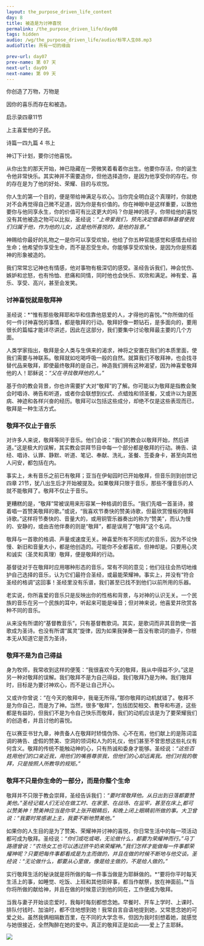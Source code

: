 ```yaml
---
layout: the_purpose_driven_life_content
day: 8
title: 被造是为讨神喜悦
permalink: /the_purpose_driven_life/day08
tags: hidden
audio: /wg/the_purpose_driven_life/audio/标竿人生08.mp3
audioTitle: 所有一切的缘由

prev-url: day07
prev-name: 第 07 天
next-url: day09
next-name: 第 09 天 
---
```


<div class="center script poem">
<p>你创造了万物，万物是</p>
<P>因你的喜乐而存在和被造。</p>
<p class="sp-verse">启示录四章11节</p>
</div>
<div class="center script poem">
<p>上主喜爱他的子民。</p>
<p class="sp-verse">诗篇一四九篇 4 书上</p>
</div>
<p class="first">神订下计划，要你讨他喜悦。</p>

从你出生的那天开始，神已隐藏在一旁微笑着看着你出生。他要你存活，你的诞生令他非常快乐。其实神并不需要造你，但他选择造你，是因为他享受你的存在。你的存在是为了他的好处、荣耀、目的与欢悦。

你人生的第一个目的，便是带给神满足与欢心。当你完全明白这个真理时，你就绝对不会再觉得自己微不足道，因为你是有价值的。你在神眼中是这样重要，以致他要你与他同享永生，你的价值可有比这更大的吗？你是神的孩子，你带给他的喜悦没有其他被造之物可以比拟，圣经说：*“上帝爱我们，预先决定借着耶稣基督使我们归属于他，作为他的儿女，这是他所喜悦的，是他的旨意。”*

神赐给你最好的礼物之一是你可以享受欢愉，他给了你五种官能感觉和感情去经验生命；他希望你享受生命，而不是忍受生命。你能够享受欢愉快，是因为你是照着神的形象被造的。

我们常常忘记神也有情感，他对事物有极深切的感受。圣经告诉我们，神会忧伤、嫉妒和忿怒，也有怜恤、悲痛和同情，同时他也会快乐、欢欣和满足。神有爱、喜乐、享受、高兴，甚至会发笑。

### 讨神喜悦就是敬拜神

圣经说：*“惟有那些敬拜耶和华和信靠他慈爱的人，才得他的喜悦。”*你所做的任何一件讨神喜悦的事情，都是敬拜的行动。敬拜好像一颗钻石，是多面向的，要用很长的篇幅才能详尽讲述，因此在这部分，我们要集中讨论敬拜最主要的几个方面。

人类学家指出，敬拜是全人类与生俱来的渴求，神将之安置在我们的本质里面，使我们需要与神联系。敬拜就如吃喝呼吸一般的自然。就算我们不敬拜神，也会找寻替代品来敬拜，即使最终敬拜的是自己，神造我们拥有这种渴望，因为神喜爱敬拜他的人！耶稣说：*“父在寻找敬拜他的人。”*

基于你的教会背景，你也许需要扩大对“敬拜”的了解。你可能以为敬拜是指教会聚会时唱诗、祷告和听道，或者你会联想到仪式、点蜡烛和领圣餐，又或许以为是医病、神迹和各样兴奋的经历。敬拜可以包括这些成分，却绝不仅是这些表现而已，敬拜是一种生活方式。

### 敬拜不仅止于音乐

对许多人来说，敬拜等同于音乐。他们会说：“我们的教会以敬拜开始，然后讲道。”这是极大的误解，其实教会崇拜节目中每一个部分都是敬拜的行动。祷告、读经、唱诗、认罪、静默、听道、笔记、奉献、洗礼，圣餐、签委身卡，甚至向其他人问安，都包括在内。

事实上，未有音乐之前已有敬拜；亚当在伊甸园时已开始敬拜，但音乐则到创世记四章 21节，犹八出生后才开始被提及。如果敬拜只限于音乐，那些不懂音乐的人就不能敬拜了。敬拜不仅止于音乐。

更糟糕的是，“敬拜”常被误用来形容某一种格调的音乐。“我们先唱一首圣诗，接着唱一首赞美敬拜的歌。”或说，“我喜欢节奏快的赞美诗歌，但最欣赏慢板的敬拜诗歌。”这样将节奏快的、音量大的，或用铜管乐器奏出的称为“赞美”，而认为慢的、安静的，或由吉他伴奏的则是“敬拜”，都是误用了“敬拜”这个名词。

敬拜与一首歌的格调、声量或速度无关。神喜爱所有不同形式的音乐，因为不论快慢、新旧和音量大小，都是他创造的。可能你不全都喜欢，但神却是。只要用心灵和诚实（圣灵和真理）敬拜，便是敬拜的行动。

基督徒对于在敬拜时应用哪种形态的音乐，常有不同的意见；他们往往会热切地维护自己选择的音乐，认为它们最符合圣经，或最能荣耀神。事实上，并没有“符合圣经的格调”这回事！圣经里没有乐谱，我们甚至已找不到他们以前所用的乐器。

老实说，你所喜爱的音乐只是反映出你的性格和背景，与对神的认识无关。一个民族的音乐在另一个民族的耳中，听起来可能是噪音；但对神来说，他喜爱并欣赏各种不同的音乐。

从来没有所谓的“基督教音乐”，只有基督教歌词。其实，是歌词而非其音韵使一首歌成为圣诗。也没有所谓“属灵”旋律，因为如果我弹奏一首没有歌词的曲子，你根本无从知道它是否为圣诗，

### 敬拜不是为自己得益

身为牧师，我常收到这样的便笺：“我很喜欢今天的敬拜，我从中得益不少。”这是另一种对敬拜的误解。我们敬拜不是为自己得益，我们敬拜乃是为神。我们敬拜时，目标是为要讨神欢心，而不是让自己开心。

又或许你曾说：“在今天的敬拜中，我毫无所得。”那你敬拜的动机就错了。敬拜不是为你自己，而是为了神。当然，很多“敬拜”，包括团契相交、教导和布道，这些都是有益的，但我们不是为令自己快乐而敬拜，我们的动机应该是为了要荣耀我们的创造者，并且讨他的喜悦。

在以赛亚书甘九章，神责备人在敬拜时矫情伪饰、心不在焉，他们献上的是陈词滥调的祷告、虚假的赞美、空洞的领词和人为的礼仪，他们甚至不曾思想这些礼仪有何含义。敬拜的传统不能触动神的心，只有热诚和委身才能够。圣经说：*“这些百姓用他们的口亲近我，用他们的嘴唇尊崇我，但他们的心却远离我。他们对我的敬拜，只是按照人所教导的规矩。”*

### 敬拜不只是你生命的一部分，而是你整个生命

敬拜并不只限于教会崇拜，圣经告诉我们：*“要时常敬拜他。从日出到日落都要赞美他。”*圣经记载人们无论在做工时、在家里、在战场、在监牢，甚至在床上,都可以赞美神！赞美神应当是你早上张开眼睛后，和晚上闭上眼睛前所做的事。大卫曾说：*“我要时常感谢上主，我要不断地赞美他。”*

如果你的人生目的是为了赞美、荣耀神并讨神的喜悦，你日常生活中的每一项活动都可成为敬拜。圣经说：*“你们或吃或喝，无论做什么，都要为荣耀神而行。”*马丁路德曾说：“农场女工也可以透过挤牛奶来荣耀神。”我们怎样才能做每一件事都荣耀神呢？只要把每件事都看成是为主而做的，并且在做的时候不断地与他交谈。圣经说：*“无论做什么，都要从心里做，像是给主做的，不是给人做的。”*

实行敬拜生活的秘诀就是将所做的每一件事当做是为耶稣做的。*“要将你平时每天生活上的事，如睡觉、吃饭、上班和其他琐碎事，都当作献祭，放在神面前。”*当你将所做的献给神，并且在做的时候意识到他的同在，工作便成为敬拜。

当我与妻子开始谈恋爱时，我每时每刻都想念她。早餐时、开车上学时、上课时、排队付钱时、加油时，都不住地想到她！我常自言自语地提到她，又常思念她的可爱之处。虽然我俩相隔数百里，在不同的大学念书，但因为我时刻想着她，就感觉与她很接近，全然陶醉在她的爱中。真正的敬拜正是如此——爱上了主耶稣。

<div class="article-img-wrapper">
  <img src="https://typora-1259024198.cos.ap-beijing.myqcloud.com/wg/the_purpose_driven_life/image/day08_card.jpg">
</div>
